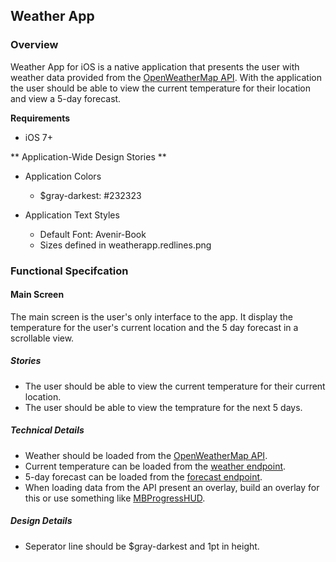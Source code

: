 ## Weather App

### Overview 

Weather App for iOS is a native application that presents the user with weather data provided from the [OpenWeatherMap API](http://openweathermap.org/API). With the application the user should be able to view the current temperature for their location and view a 5-day forecast.

**Requirements**

- iOS 7+

** Application-Wide Design Stories **

- Application Colors
  - $gray-darkest: #232323

- Application Text Styles
  - Default Font: Avenir-Book
  - Sizes defined in weatherapp.redlines.png

### Functional Specifcation

#### Main Screen

The main screen is the user's only interface to the app. It display the temperature for the user's current location and the 5 day forecast in a scrollable view. 

##### Stories

- The user should be able to view the current temperature for their current location.
- The user should be able to view the temprature for the next 5 days.

##### Technical Details

- Weather should be loaded from the [OpenWeatherMap API](http://openweathermap.org/API).
- Current temperature can be loaded from the [weather endpoint](http://openweathermap.org/API#weather).
- 5-day forecast can be loaded from the [forecast endpoint](http://openweathermap.org/API#forecast).
- When loading data from the API present an overlay, build an overlay for this or use something like [MBProgressHUD](https://github.com/jdg/MBProgressHUD). 

##### Design Details

- Seperator line should be $gray-darkest and 1pt in height.

